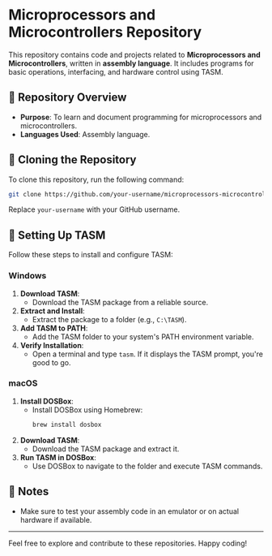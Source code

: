 # Microprocessors and Microcontrollers Repository

This repository contains code and projects related to **Microprocessors and Microcontrollers**, written in **assembly language**. It includes programs for basic operations, interfacing, and hardware control using TASM.

## 📌 Repository Overview

- **Purpose**: To learn and document programming for microprocessors and microcontrollers.
- **Languages Used**: Assembly language.

## 🚀 Cloning the Repository

To clone this repository, run the following command:

```bash
git clone https://github.com/your-username/microprocessors-microcontrollers.git
```

Replace `your-username` with your GitHub username.

## 🔧 Setting Up TASM

Follow these steps to install and configure TASM:

### Windows
1. **Download TASM**:
   - Download the TASM package from a reliable source.
2. **Extract and Install**:
   - Extract the package to a folder (e.g., `C:\TASM`).
3. **Add TASM to PATH**:
   - Add the TASM folder to your system's PATH environment variable.
4. **Verify Installation**:
   - Open a terminal and type `tasm`. If it displays the TASM prompt, you're good to go.

### macOS
1. **Install DOSBox**:
   - Install DOSBox using Homebrew:
     ```bash
     brew install dosbox
     ```
2. **Download TASM**:
   - Download the TASM package and extract it.
3. **Run TASM in DOSBox**:
   - Use DOSBox to navigate to the folder and execute TASM commands.

## 📘 Notes

- Make sure to test your assembly code in an emulator or on actual hardware if available.

---

Feel free to explore and contribute to these repositories. Happy coding!
